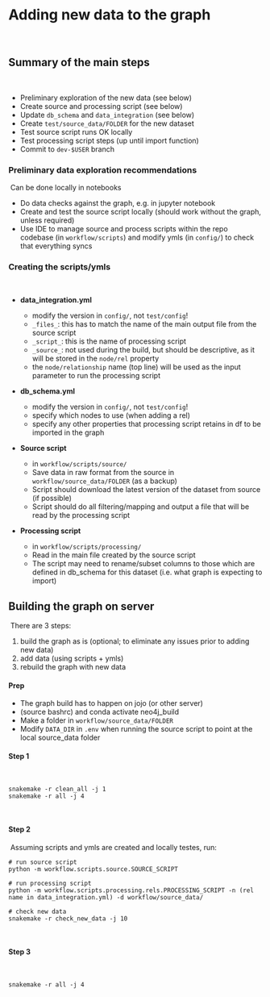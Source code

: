 # Adding new data to the graph
​
## Summary of the main steps
​
* Preliminary exploration of the new data (see below)
* Create source and processing script (see below)
* Update `db_schema` and `data_integration`  (see below)
* Create `test/source_data/FOLDER` for the new dataset
* Test source script runs OK locally
* Test processing script steps (up until import function)
* Commit to `dev-$USER` branch
​
​
### Preliminary data exploration recommendations
​
Can be done locally in notebooks
​
* Do data checks against the graph, e.g. in jupyter notebook
* Create and test the source script locally (should work without the graph, unless required)
* Use IDE to manage source and process scripts within the repo codebase (in `workflow/scripts`) and modify ymls (in `config/`) to check that everything syncs
	
### Creating the scripts/ymls
​
* **data_integration.yml**
	* modify the version in `config/`, not `test/config`!
	* `_files_`: this has to match the name of the main output file from the source script
	* `_script_`: this is the name of processing script
	* `_source_`: not used during the build, but should be descriptive, as it will be stored in the `node/rel` property
	* the `node/relationship` name (top line) will be used as the input parameter to run the processing script
		
* **db_schema.yml**
	* modify the version in `config/`, not `test/config`!
	* specify which nodes to use (when adding a rel)
	* specify any other properties that processing script retains in df to be imported in the graph
	
* **Source script**
	* in `workflow/scripts/source/`
	* Save data in raw format from the source in `workflow/source_data/FOLDER` (as a backup)
	* Script should download the latest version of the dataset from source (if possible) 
	* Script should do all filtering/mapping and output a file that will be read by the processing script
​
* **Processing script**
	* in `workflow/scripts/processing/`
	* Read in the main file created by the source script
	* The script may need to rename/subset columns to those which are defined in db_schema for this dataset (i.e. what graph is expecting to import)
	​
​
## Building the graph on server
​
There are 3 steps:
​
1. build the graph as is (optional; to eliminate any issues prior to adding new data)
2. add data (using scripts + ymls)
3. rebuild the graph with new data
​
​
#### Prep
* The graph build has to happen on jojo (or other server)
* (source bashrc) and conda activate neo4j_build
* Make a folder in `workflow/source_data/FOLDER`
* Modify `DATA_DIR` in `.env` when running the source script to point at the local source_data folder
​
#### Step 1
​
```
snakemake -r clean_all -j 1
snakemake -r all -j 4
```
​
#### Step 2
​
Assuming scripts and ymls are created and locally testes, run: 
​
```
# run source script
python -m workflow.scripts.source.SOURCE_SCRIPT
​
# run processing script
python -m workflow.scripts.processing.rels.PROCESSING_SCRIPT -n (rel name in data_integration.yml) -d workflow/source_data/
​
# check new data
snakemake -r check_new_data -j 10
```
​
#### Step 3 
​
```
snakemake -r all -j 4
```
	